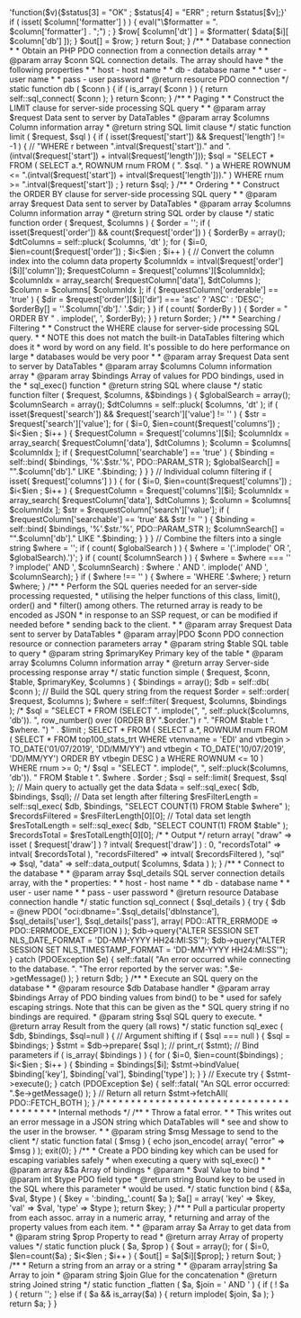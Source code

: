 <?php
/*
 * Helper functions for building a DataTables server-side processing SQL query
 *
 * The static functions in this class are just helper functions to help build
 * the SQL used in the DataTables demo server-side processing scripts. These
 * functions obviously do not represent all that can be done with server-side
 * processing, they are intentionally simple to show how it works. More complex
 * server-side processing operations will likely require a custom script.
 *
 * See http://datatables.net/usage/server-side for full details on the server-
 * side processing requirements of DataTables.
 *
 * @license MIT - http://datatables.net/license_mit
 */
class SSP {
	/**
	 * Create the data output array for the DataTables rows
	 *
	 *  @param  array $columns Column information array
	 *  @param  array $data    Data from the SQL get
	 *  @return array          Formatted data in a row based format
	 */
	static function data_output ( $columns, $data )
	{
		$out = array();

		for ( $i=0, $ien=count($data) ; $i<$ien ; $i++ ) {
			$row = array();

			for ( $j=0, $jen=count($columns) ; $j<$jen ; $j++ ) {
				$column = $columns[$j];

				$formatter = function($v){return $v ;} ;
				// Is there a formatter? ex 'formatter' => 'function($v){$status[3] = "OK" ; $status[4] = "ERR" ; return $status[$v];}'
				if ( isset( $column['formatter'] ) ) {
					eval("\$formatter = ". $column['formatter'] . ";") ;
					
				}
				$row[ $column['dt'] ] = $formatter( $data[$i][ $column['db'] ]);
			}

			$out[] = $row;
		}

		return $out;
	}


	/**
	 * Database connection
	 *
	 * Obtain an PHP PDO connection from a connection details array
	 *
	 *  @param  array $conn SQL connection details. The array should have
	 *    the following properties
	 *     * host - host name
	 *     * db   - database name
	 *     * user - user name
	 *     * pass - user password
	 *  @return resource PDO connection
	 */
	static function db ( $conn )
	{
		if ( is_array( $conn ) ) {
			return self::sql_connect( $conn );
		}

		return $conn;
	}


	/**
	 * Paging
	 *
	 * Construct the LIMIT clause for server-side processing SQL query
	 *
	 *  @param  array $request Data sent to server by DataTables
	 *  @param  array $columns Column information array
	 *  @return string SQL limit clause
	 */
	static function limit ( $request, $sql )
	{
		if ( isset($request['start']) && $request['length'] != -1 ) {
			// "WHERE r between ".intval($request['start'])." and ".(intval($request['start']) + intval($request['length']));
			$sql =  "SELECT * FROM ( SELECT a.*, ROWNUM rnum FROM ( ".
							$sql.
							" ) a WHERE ROWNUM <= ".(intval($request['start']) + intval($request['length']))." ) WHERE rnum >= ".intval($request['start'])
							;
		}

		return $sql;
	}


	/**
	 * Ordering
	 *
	 * Construct the ORDER BY clause for server-side processing SQL query
	 *
	 *  @param  array $request Data sent to server by DataTables
	 *  @param  array $columns Column information array
	 *  @return string SQL order by clause
	 */
	static function order ( $request, $columns )
	{
		$order = '';

		if ( isset($request['order']) && count($request['order']) ) {
			$orderBy = array();
			$dtColumns = self::pluck( $columns, 'dt' );

			for ( $i=0, $ien=count($request['order']) ; $i<$ien ; $i++ ) {
				// Convert the column index into the column data property
				$columnIdx = intval($request['order'][$i]['column']);
				$requestColumn = $request['columns'][$columnIdx];

				$columnIdx = array_search( $requestColumn['data'], $dtColumns );
				$column = $columns[ $columnIdx ];

				if ( $requestColumn['orderable'] == 'true' ) {
					$dir = $request['order'][$i]['dir'] === 'asc' ?
						'ASC' :
						'DESC';

					$orderBy[] = ''.$column['db'].' '.$dir;
				}
			}

			if ( count( $orderBy ) ) {
				$order = " ORDER BY " . implode(', ', $orderBy);
			}
		}

		return $order;
	}


	/**
	 * Searching / Filtering
	 *
	 * Construct the WHERE clause for server-side processing SQL query.
	 *
	 * NOTE this does not match the built-in DataTables filtering which does it
	 * word by word on any field. It's possible to do here performance on large
	 * databases would be very poor
	 *
	 *  @param  array $request Data sent to server by DataTables
	 *  @param  array $columns Column information array
	 *  @param  array $bindings Array of values for PDO bindings, used in the
	 *    sql_exec() function
	 *  @return string SQL where clause
	 */
	static function filter ( $request, $columns, &$bindings )
	{
		$globalSearch = array();
		$columnSearch = array();
		$dtColumns = self::pluck( $columns, 'dt' );

		if ( isset($request['search']) && $request['search']['value'] != '' ) {
			$str = $request['search']['value'];

			for ( $i=0, $ien=count($request['columns']) ; $i<$ien ; $i++ ) {
				$requestColumn = $request['columns'][$i];
				$columnIdx = array_search( $requestColumn['data'], $dtColumns );
				$column = $columns[ $columnIdx ];

				if ( $requestColumn['searchable'] == 'true' ) {
					$binding = self::bind( $bindings, '%'.$str.'%', PDO::PARAM_STR );
					$globalSearch[] = "".$column['db']." LIKE ".$binding;
				}
			}
		}

		// Individual column filtering
		if ( isset( $request['columns'] ) ) {
			for ( $i=0, $ien=count($request['columns']) ; $i<$ien ; $i++ ) {
				$requestColumn = $request['columns'][$i];
				$columnIdx = array_search( $requestColumn['data'], $dtColumns );
				$column = $columns[ $columnIdx ];

				$str = $requestColumn['search']['value'];

				if ( $requestColumn['searchable'] == 'true' &&
				 $str != '' ) {
					$binding = self::bind( $bindings, '%'.$str.'%', PDO::PARAM_STR );
					$columnSearch[] = "".$column['db']." LIKE ".$binding;
				}
			}
		}

		// Combine the filters into a single string
		$where = '';

		if ( count( $globalSearch ) ) {
			$where = '('.implode(' OR ', $globalSearch).')';
		}

		if ( count( $columnSearch ) ) {
			$where = $where === '' ?
				implode(' AND ', $columnSearch) :
				$where .' AND '. implode(' AND ', $columnSearch);
		}

		if ( $where !== '' ) {
			$where = 'WHERE '.$where;
		}

		return $where;
	}


	/**
	 * Perform the SQL queries needed for an server-side processing requested,
	 * utilising the helper functions of this class, limit(), order() and
	 * filter() among others. The returned array is ready to be encoded as JSON
	 * in response to an SSP request, or can be modified if needed before
	 * sending back to the client.
	 *
	 *  @param  array $request Data sent to server by DataTables
	 *  @param  array|PDO $conn PDO connection resource or connection parameters array
	 *  @param  string $table SQL table to query
	 *  @param  string $primaryKey Primary key of the table
	 *  @param  array $columns Column information array
	 *  @return array          Server-side processing response array
	 */
	static function simple ( $request, $conn, $table, $primaryKey, $columns )
	{
		$bindings = array();
		$db = self::db( $conn );

		// Build the SQL query string from the request
		$order = self::order( $request, $columns );
		$where = self::filter( $request, $columns, $bindings );
		
		/*
		$sql = "SELECT * FROM (SELECT ".
		implode(", ", self::pluck($columns, 'db')).
		", row_number() over (ORDER BY ".$order.") r ".
		"FROM $table t ". 
		$where.
		") " .
		$limit
		;
		SELECT * FROM 
 		(
			SELECT a.*, ROWNUM rnum FROM 
 			(
				SELECT * FROM top100_stats_trt WHERE vtenvname = 'EDI' and vtbegin > TO_DATE('01/07/2019', 'DD/MM/YY') and vtbegin < TO_DATE('10/07/2019', 'DD/MM/YY')  ORDER BY vtbegin DESC
			) a
			WHERE ROWNUM <= 10
		)
		WHERE rnum >= 0;
		*/
		
		$sql = "SELECT ".
		implode(", ", self::pluck($columns, 'db')).
		" FROM $table t ". $where . $order
		;
		$sql = self::limit( $request, $sql );
		// Main query to actually get the data
		$data = self::sql_exec( $db, $bindings, $sql);
		

		// Data set length after filtering
		$resFilterLength = self::sql_exec( $db, $bindings,
			"SELECT COUNT(1)
			 FROM   $table
			 $where"
		);
		$recordsFiltered = $resFilterLength[0][0];

		// Total data set length
		$resTotalLength = self::sql_exec( $db,
			"SELECT COUNT(1)
			 FROM   $table"
		);
		$recordsTotal = $resTotalLength[0][0];

		/*
		 * Output
		 */
		return array(
			"draw"            => isset ( $request['draw'] ) ?
				intval( $request['draw'] ) :
				0,
			"recordsTotal"    => intval( $recordsTotal ),
			"recordsFiltered" => intval( $recordsFiltered ),
			"sql" => $sql,
			"data"            => self::data_output( $columns, $data )
		);
	}



	/**
	 * Connect to the database
	 *
	 * @param  array $sql_details SQL server connection details array, with the
	 *   properties:
	 *     * host - host name
	 *     * db   - database name
	 *     * user - user name
	 *     * pass - user password
	 * @return resource Database connection handle
	 */
	static function sql_connect ( $sql_details )
	{
		try {
			$db = @new PDO(
				"oci:dbname=".$sql_details['dbInstance'],
				$sql_details['user'],
				$sql_details['pass'],
				array( PDO::ATTR_ERRMODE => PDO::ERRMODE_EXCEPTION )
			);
			$db->query("ALTER SESSION SET NLS_DATE_FORMAT = 'DD-MM-YYYY HH24:MI:SS'");
			$db->query("ALTER SESSION SET NLS_TIMESTAMP_FORMAT = 'DD-MM-YYYY HH24:MI:SS'");
		}
		catch (PDOException $e) {
			self::fatal(
				"An error occurred while connecting to the database. ".
				"The error reported by the server was: ".$e->getMessage()
			);
		}

		return $db;
	}


	/**
	 * Execute an SQL query on the database
	 *
	 * @param  resource $db  Database handler
	 * @param  array    $bindings Array of PDO binding values from bind() to be
	 *   used for safely escaping strings. Note that this can be given as the
	 *   SQL query string if no bindings are required.
	 * @param  string   $sql SQL query to execute.
	 * @return array         Result from the query (all rows)
	 */
	static function sql_exec ( $db, $bindings, $sql=null )
	{
		// Argument shifting
		if ( $sql === null ) {
			$sql = $bindings;
		}

		$stmt = $db->prepare( $sql );
//		print_r( $stmt);

		// Bind parameters
		if ( is_array( $bindings ) ) {
			for ( $i=0, $ien=count($bindings) ; $i<$ien ; $i++ ) {
				$binding = $bindings[$i];
				$stmt->bindValue( $binding['key'], $binding['val'], $binding['type'] );
			}
		}

		// Execute
		try {
			$stmt->execute();
		}
		catch (PDOException $e) {
			self::fatal( "An SQL error occurred: ".$e->getMessage() );
		}

		// Return all
		return $stmt->fetchAll( PDO::FETCH_BOTH );
	}


	/* * * * * * * * * * * * * * * * * * * * * * * * * * * * * * * * * * * * * *
	 * Internal methods
	 */

	/**
	 * Throw a fatal error.
	 *
	 * This writes out an error message in a JSON string which DataTables will
	 * see and show to the user in the browser.
	 *
	 * @param  string $msg Message to send to the client
	 */
	static function fatal ( $msg )
	{
		echo json_encode( array( 
			"error" => $msg
		) );

		exit(0);
	}

	/**
	 * Create a PDO binding key which can be used for escaping variables safely
	 * when executing a query with sql_exec()
	 *
	 * @param  array &$a    Array of bindings
	 * @param  *      $val  Value to bind
	 * @param  int    $type PDO field type
	 * @return string       Bound key to be used in the SQL where this parameter
	 *   would be used.
	 */
	static function bind ( &$a, $val, $type )
	{
		$key = ':binding_'.count( $a );

		$a[] = array(
			'key' => $key,
			'val' => $val,
			'type' => $type
		);

		return $key;
	}


	/**
	 * Pull a particular property from each assoc. array in a numeric array, 
	 * returning and array of the property values from each item.
	 *
	 *  @param  array  $a    Array to get data from
	 *  @param  string $prop Property to read
	 *  @return array        Array of property values
	 */
	static function pluck ( $a, $prop )
	{
		$out = array();

		for ( $i=0, $len=count($a) ; $i<$len ; $i++ ) {
			$out[] = $a[$i][$prop];
		}

		return $out;
	}


	/**
	 * Return a string from an array or a string
	 *
	 * @param  array|string $a Array to join
	 * @param  string $join Glue for the concatenation
	 * @return string Joined string
	 */
	static function _flatten ( $a, $join = ' AND ' )
	{
		if ( ! $a ) {
			return '';
		}
		else if ( $a && is_array($a) ) {
			return implode( $join, $a );
		}
		return $a;
	}
}
